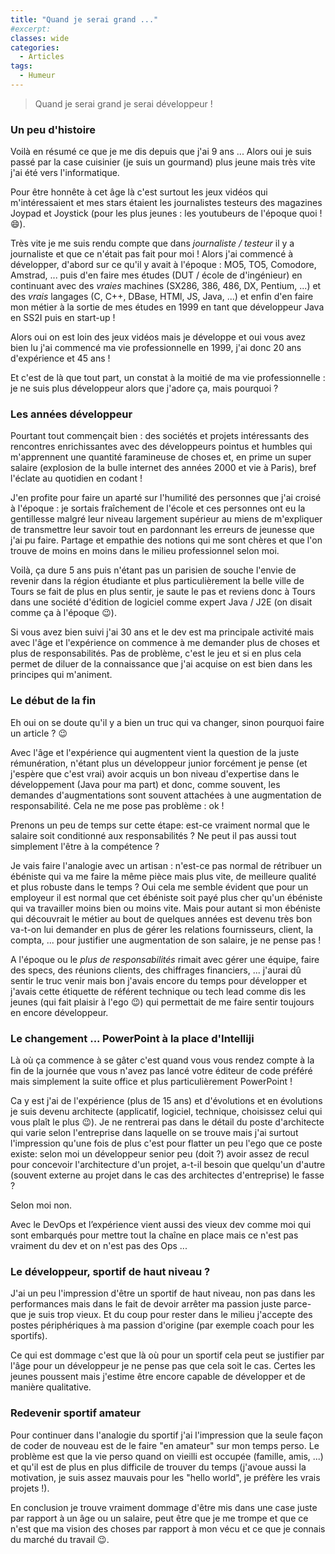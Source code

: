```yaml
---
title: "Quand je serai grand ..."
#excerpt: 
classes: wide
categories:
  - Articles
tags:
  - Humeur 
---
```

> Quand je serai grand je serai développeur !

### Un peu d'histoire
Voilà en résumé ce que je me dis depuis que j'ai 9 ans ... Alors oui je suis passé par la case cuisinier (je suis un gourmand) plus jeune mais très vite j'ai été vers l'informatique.

Pour être honnête à cet âge là c'est surtout les jeux vidéos qui m'intéressaient et mes stars étaient les journalistes testeurs des magazines Joypad et Joystick (pour les plus jeunes : les youtubeurs de l'époque quoi ! :smile:).

Très vite je me suis rendu compte que dans *journaliste / testeur* il y a journaliste et que ce n'était pas fait pour moi !
Alors j'ai commencé à développer, d'abord sur ce qu'il y avait à l'époque : MO5, TO5, Comodore, Amstrad, ... puis d'en faire mes études (DUT / école de d'ingénieur) en continuant avec des *vraies* machines (SX286, 386, 486, DX, Pentium, ...) et des *vrais* langages (C, C++, DBase, HTMl, JS, Java, ...) et enfin d'en faire mon métier à la sortie de mes études en 1999 en tant que développeur Java en SS2I puis en start-up !

Alors oui on est loin des jeux vidéos mais je développe et oui vous avez bien lu j'ai commencé ma vie professionnelle en 1999, j'ai donc 20 ans d'expérience et 45 ans !

Et c'est de là que tout part, un constat à la moitié de ma vie professionnelle : je ne suis plus développeur alors que j'adore ça, mais pourquoi ?

### Les années développeur
Pourtant tout commençait bien : des sociétés et projets intéressants des rencontres enrichissantes avec des développeurs pointus et humbles qui m'apprennent une quantité faramineuse de choses et, en prime un super salaire (explosion de la bulle internet des années 2000 et vie à Paris), bref l'éclate au quotidien en codant !

J'en profite pour faire un aparté sur l'humilité des personnes que j'ai croisé à l'époque : je sortais fraîchement de l'école et ces personnes ont eu la gentillesse malgré leur niveau largement supérieur au miens de m'expliquer de transmettre leur savoir tout en pardonnant les erreurs de jeunesse que j'ai pu faire. Partage et empathie des notions qui me sont chères et que l'on trouve de moins en moins dans le milieu professionnel selon moi. 

Voilà, ça dure 5 ans puis n'étant pas un parisien de souche l'envie de revenir dans la région étudiante et plus particulièrement la belle ville de Tours se fait de plus en plus sentir, je saute le pas et reviens donc à Tours dans une société d'édition de logiciel comme expert Java / J2E (on disait comme ça à l'époque :wink:).

Si vous avez bien suivi j'ai 30 ans et le dev est ma principale activité mais avec l'âge et l'expérience on commence à me demander plus de choses et plus de responsabilités. Pas de problème, c'est le jeu et si en plus cela permet de diluer de la connaissance que j'ai acquise on est bien dans les principes qui m'animent.

### Le début de la fin
Eh oui on se doute qu'il y a bien un truc qui va changer, sinon pourquoi faire un article ? :wink:

Avec l'âge et l'expérience qui augmentent vient la question de la juste rémunération, n'étant plus un développeur junior forcément je pense (et j'espère que c'est vrai) avoir acquis un bon niveau d'expertise dans le développement (Java pour ma part) et donc, comme souvent, les demandes d'augmentations sont souvent attachées à une augmentation de responsabilité. Cela ne me pose pas problème : ok !

Prenons un peu de temps sur cette étape: est-ce vraiment normal que le salaire soit conditionné aux responsabilités ? Ne peut il pas aussi tout simplement l'être à la compétence ? 

Je vais faire l'analogie avec un artisan : n'est-ce pas normal de rétribuer un ébéniste qui va me faire la même pièce mais plus vite, de meilleure qualité et plus robuste dans le temps ? Oui cela me semble évident que pour un employeur il est normal que cet ébéniste soit payé plus cher qu'un ébéniste qui va travailler moins bien ou moins vite. Mais pour autant si mon ébéniste qui découvrait le métier au bout de quelques années est devenu très bon va-t-on lui demander en plus de gérer les relations fournisseurs, client, la compta, ... pour justifier une augmentation de son salaire, je ne pense pas ! 

A l'époque ou le *plus de responsabilités* rimait avec gérer une équipe, faire des specs, des réunions clients, des chiffrages financiers, ... j'aurai dû sentir le truc venir mais bon j'avais encore du temps pour développer et j'avais cette étiquette de référent technique ou tech lead comme dis les jeunes (qui fait plaisir à l'ego :wink:) qui permettait de me faire sentir toujours en encore développeur.

### Le changement ... PowerPoint à la place d'Intelliji
Là où ça commence à se gâter c'est quand vous vous rendez compte à la fin de la journée que vous n'avez pas lancé votre éditeur de code préféré mais simplement la suite office et plus particulièrement PowerPoint !

Ca y est j'ai de l'expérience (plus de 15 ans) et d'évolutions et en évolutions je suis devenu architecte (applicatif, logiciel, technique, choisissez celui qui vous plaît le plus :wink:). Je ne rentrerai pas dans le détail du poste d'architecte qui varie selon l'entreprise dans laquelle on se trouve mais j'ai surtout l'impression qu'une fois de plus c'est pour flatter un peu l'ego que ce poste existe: selon moi un développeur senior peu (doit ?) avoir assez de recul pour concevoir l'architecture d'un projet, a-t-il besoin que quelqu'un d'autre (souvent externe au projet dans le cas des architectes d'entreprise) le fasse ?

Selon moi non.

Avec le DevOps et l’expérience vient aussi des vieux dev comme moi qui sont embarqués pour mettre tout la chaîne en place mais ce n'est pas vraiment du dev et on n'est pas des Ops ...

### Le développeur, sportif de haut niveau ?
J'ai un peu l'impression d'être un sportif de haut niveau, non pas dans les performances mais dans le fait de devoir arrêter ma passion juste parce-que je suis trop vieux. Et du coup pour rester dans le milieu j'accepte des postes périphériques à ma passion d'origine (par exemple coach pour les sportifs).

Ce qui est dommage c'est que là où pour un sportif cela peut se justifier par l'âge pour un développeur je ne pense pas que cela soit le cas. Certes les jeunes poussent mais j'estime être encore capable de développer et de manière qualitative.

### Redevenir sportif amateur
Pour continuer dans l'analogie du sportif j'ai l'impression que la seule façon de coder de nouveau est de le faire "en amateur" sur mon temps perso. Le problème est que la vie perso quand on vieilli est occupée (famille, amis, ...) et qu'il est de plus en plus difficile de trouver du temps (j'avoue aussi la motivation, je suis assez mauvais pour les "hello world", je préfère les vrais projets !).

En conclusion je trouve vraiment dommage d'être mis dans une case juste par rapport à un âge ou un salaire, peut être que je me trompe et que ce n'est que ma vision des choses par rapport à mon vécu et ce que je connais du marché du travail :wink:.
